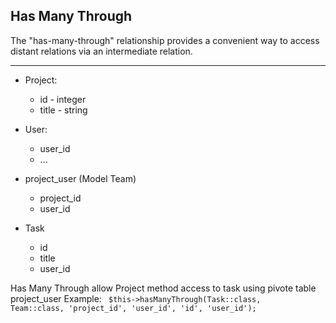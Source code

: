 ## Has Many Through
The "has-many-through" relationship provides a convenient way to access distant relations via an intermediate relation.

<hr>

- Project:
    - id - integer
    - title - string

- User:
    - user_id
    - ...

- project_user (Model Team)
    - project_id
    - user_id

- Task
    - id
    - title
    - user_id


Has Many Through allow Project method access to task using pivote table project_user
Example: 
<code>
    $this->hasManyThrough(Task::class, Team::class, 'project_id', 'user_id', 'id', 'user_id');
</code>